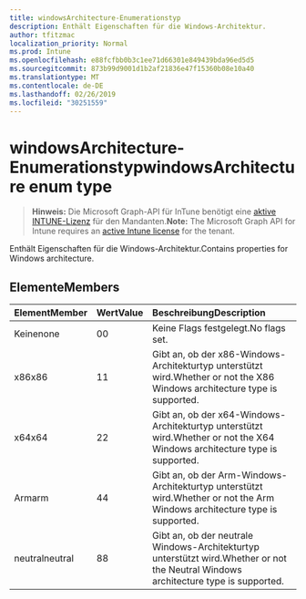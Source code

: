 ```yaml
---
title: windowsArchitecture-Enumerationstyp
description: Enthält Eigenschaften für die Windows-Architektur.
author: tfitzmac
localization_priority: Normal
ms.prod: Intune
ms.openlocfilehash: e88fcfbb0b3c1ee71d66301e849439bda96ed5d5
ms.sourcegitcommit: 873b99d9001d1b2af21836e47f15360b08e10a40
ms.translationtype: MT
ms.contentlocale: de-DE
ms.lasthandoff: 02/26/2019
ms.locfileid: "30251559"
---
```

# <a name="windowsarchitecture-enum-type"></a><span data-ttu-id="bbebf-103">windowsArchitecture-Enumerationstyp</span><span class="sxs-lookup"><span data-stu-id="bbebf-103">windowsArchitecture enum type</span></span>

> <span data-ttu-id="bbebf-104">**Hinweis:** Die Microsoft Graph-API für InTune benötigt eine [aktive INTUNE-Lizenz](https://go.microsoft.com/fwlink/?linkid=839381) für den Mandanten.</span><span class="sxs-lookup"><span data-stu-id="bbebf-104">**Note:** The Microsoft Graph API for Intune requires an [active Intune license](https://go.microsoft.com/fwlink/?linkid=839381) for the tenant.</span></span>

<span data-ttu-id="bbebf-105">Enthält Eigenschaften für die Windows-Architektur.</span><span class="sxs-lookup"><span data-stu-id="bbebf-105">Contains properties for Windows architecture.</span></span>

## <a name="members"></a><span data-ttu-id="bbebf-106">Elemente</span><span class="sxs-lookup"><span data-stu-id="bbebf-106">Members</span></span>
|<span data-ttu-id="bbebf-107">Element</span><span class="sxs-lookup"><span data-stu-id="bbebf-107">Member</span></span>|<span data-ttu-id="bbebf-108">Wert</span><span class="sxs-lookup"><span data-stu-id="bbebf-108">Value</span></span>|<span data-ttu-id="bbebf-109">Beschreibung</span><span class="sxs-lookup"><span data-stu-id="bbebf-109">Description</span></span>|
|:---|:---|:---|
|<span data-ttu-id="bbebf-110">Keine</span><span class="sxs-lookup"><span data-stu-id="bbebf-110">none</span></span>|<span data-ttu-id="bbebf-111">0</span><span class="sxs-lookup"><span data-stu-id="bbebf-111">0</span></span>|<span data-ttu-id="bbebf-112">Keine Flags festgelegt.</span><span class="sxs-lookup"><span data-stu-id="bbebf-112">No flags set.</span></span>|
|<span data-ttu-id="bbebf-113">x86</span><span class="sxs-lookup"><span data-stu-id="bbebf-113">x86</span></span>|<span data-ttu-id="bbebf-114">1</span><span class="sxs-lookup"><span data-stu-id="bbebf-114">1</span></span>|<span data-ttu-id="bbebf-115">Gibt an, ob der x86-Windows-Architekturtyp unterstützt wird.</span><span class="sxs-lookup"><span data-stu-id="bbebf-115">Whether or not the X86 Windows architecture type is supported.</span></span>|
|<span data-ttu-id="bbebf-116">x64</span><span class="sxs-lookup"><span data-stu-id="bbebf-116">x64</span></span>|<span data-ttu-id="bbebf-117">2</span><span class="sxs-lookup"><span data-stu-id="bbebf-117">2</span></span>|<span data-ttu-id="bbebf-118">Gibt an, ob der x64-Windows-Architekturtyp unterstützt wird.</span><span class="sxs-lookup"><span data-stu-id="bbebf-118">Whether or not the X64 Windows architecture type is supported.</span></span>|
|<span data-ttu-id="bbebf-119">Arm</span><span class="sxs-lookup"><span data-stu-id="bbebf-119">arm</span></span>|<span data-ttu-id="bbebf-120">4</span><span class="sxs-lookup"><span data-stu-id="bbebf-120">4</span></span>|<span data-ttu-id="bbebf-121">Gibt an, ob der Arm-Windows-Architekturtyp unterstützt wird.</span><span class="sxs-lookup"><span data-stu-id="bbebf-121">Whether or not the Arm Windows architecture type is supported.</span></span>|
|<span data-ttu-id="bbebf-122">neutral</span><span class="sxs-lookup"><span data-stu-id="bbebf-122">neutral</span></span>|<span data-ttu-id="bbebf-123">8</span><span class="sxs-lookup"><span data-stu-id="bbebf-123">8</span></span>|<span data-ttu-id="bbebf-124">Gibt an, ob der neutrale Windows-Architekturtyp unterstützt wird.</span><span class="sxs-lookup"><span data-stu-id="bbebf-124">Whether or not the Neutral Windows architecture type is supported.</span></span>|



